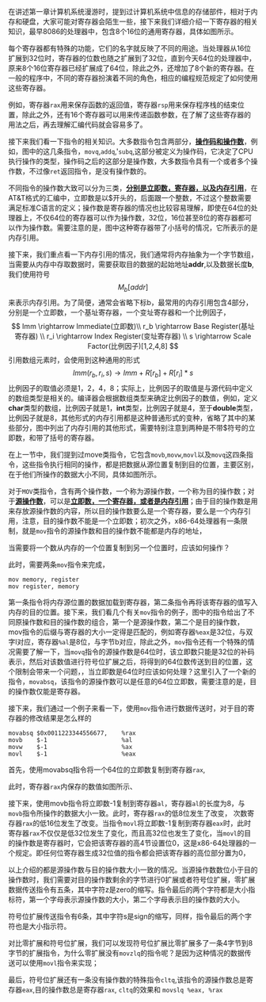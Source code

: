 在讲述第一章计算机系统漫游时，提到过计算机系统中信息的存储部件，相对于内存和硬盘，大家可能对寄存器会陌生一些，接下来我们详细介绍一下寄存器的相关知识，最早8086的处理器中，包含8个16位的通用寄存器，具体如图所示。

每个寄存器都有特殊的功能，它们的名字就反映了不同的用途。当处理器从16位扩展到32位时，寄存器的位数也随之扩展到了32位，直到今天64位的处理器中，原来8个16位寄存器已经扩展成了64位，除此之外，还增加了8个新的寄存器。在一般的程序中，不同的寄存器扮演着不同的角色，相应的编程规范规定了如何使用这些寄存器。

例如，寄存器`rax`用来保存函数的返回值，寄存器`rsp`用来保存程序栈的结束位置，除此之外，还有16个寄存器可以用来传递函数参数，在了解了这些寄存器的用法之后，再去理解汇编代码就会容易多了。

接下来我们看一下指令的相关知识。大多数指令包含两部分，<u>**操作码和操作数**</u>，例如，图中的这几条指令，`movq`,`addq`,'`subq`,这部分被定义为操作码，它决定了CPU执行操作的类型，操作码之后的这部分是操作数，大多数指令具有一个或者多个操作数，不过像`ret`返回指令，是没有操作数的。

不同指令的操作数大致可以分为三类，<u>**分别是立即数，寄存器，以及内存引用**</u>，在AT&T格式的汇编中，立即数是以$开头的，后面跟一个整数，不过这个整数需要满足标准C语言的定义；操作数是寄存器的情况也比较容易理解，即使在64位的处理器上，不仅64位的寄存器可以作为操作数，32位，16位甚至8位的寄存器都可以作为操作数。需要注意的是，图中这种寄存器带了小括号的情况，它所表示的是内存引用。

接下来，我们重点看一下内存引用的情况，我们通常将内存抽象为一个字节数组，当需要从内存中存取数据时，需要获取目的数据的起始地址**addr**,以及数据长度**b**,我们使用符号$$M_b[addr]$$ 来表示内存引用。为了简便，通常会省略下标b，最常用的内存引用包含4部分，分别是一个立即数，一个基址寄存器，一个变址寄存器和一个比例因子，
$$
Imm \rightarrow Immediate(立即数)\\
r_b \rightarrow Base Register(基址寄存器) \\
r_i \rightarrow Index Register(变址寄存器) \\
s \rightarrow Scale Factor(比例因子)[1,2,4,8]
$$
引用数组元素时，会使用到这种通用的形式
$$
Imm(r_b,r_i,s) \rightarrow Imm + R[r_b] + R[r_i]*s
$$
比例因子的取值必须是1，2，4，8；实际上，比例因子的取值是与源代码中定义的数组类型是相关的。编译器会根据数组类型来确定比例因子的数值，例如，定义**char**类型的数组，比例因子就是1，**int**类型，比例因子就是4，至于**double**类型，比例因子就是8，其他形式的内存引用都是这种普通形式的变种，省略了其中的某些部分，图中列出了内存引用的其他形式，需要特别注意到两种是不带$符号的立即数，和带了括号的寄存器。

在上一节中，我们提到过move类指令，它包含`movb`,`movw`,`movl`以及`movq`这四条指令，这些指令执行相同的操作，都是把数据从源位置复制到目的位置，主要区别，在于他们所操作的数据大小不同，具体如图所示。

对于`MOV`类指令，含有两个操作数，一个称为源操作数，一个称为目的操作数；对于<u>**源操作数**</u>，可以是<u>**立即数，一个寄存器，或者是内存引用**</u>；由于目的操作数是用来存放源操作数的内容，所以目的操作数要么是一个寄存器，要么是一个内存引用，注意，目的操作数不能是一个立即数；初次之外，x86-64处理器有一条限制，就是`mov`指令的源操作数和目的操作数不能都是内存的地址，

当需要将一个数从内存的一个位置复制到另一个位置时，应该如何操作？

此时，需要两条`mov`指令来完成，

```shell
mov memory, register
mov register, memory
```

第一条指令将内存源位置的数据加载到寄存器，第二条指令再将该寄存器的值写入内存的目的位置。接下来，我们看几个有关`mov`指令的例子，图中的指令给出了不同原操作数和目的操作数的组合，第一个是源操作数，第二个是目的操作数，mov指令的后缀与寄存器的大小一定得是匹配的，例如寄存器`%eax`是32位，与双字l对应，寄存器`%al`是8位，与字节b对应，除此之外，`mov`指令还有一个特殊的情况需要了解一下，当`movq`指令的源操作数是64位时，该立即数只能是32位的补码表示，然后对该数值进行符号位扩展之后，将得到的64位数传送到目的位置，这个限制会带来一个问题，，当立即数是64位时应该如何处理？这里引入了一个新的指令，`movabsq`，该指令的源操作数可以是任意的64位立即数，需要注意的是，目的操作数仅能是寄存器。

接下来，我们通过一个例子来看一下，使用`mov`指令进行数据传送时，对于目的寄存器的修改结果是怎么样的

```shell
movabsq $0x0011223344556677,	%rax
movb    $-1				        %al
movw    $-1                     %ax
movl    $-1                     %eax
```

首先，使用movabsq指令将一个64位的立即数复制到寄存器`rax`,

此时，寄存器`rax`内保存的数值如图所示、

接下来，使用movb指令将立即数-1复制到寄存器`al`，寄存器`al`的长度为8，与`movb`指令所操作的数据大小一致。此时，寄存器`rax`的低8位发生了改变， 次数寄存器`rax`的低16位发生了改变。当指令``movl``将立即数-1复制到寄存器`eax`时，此时寄存器`rax`不仅仅是低32位发生了变化，而且高32位也发生了变化，当`movl`的目的操作数是寄存器时，它会把该寄存器的高4节设置位0，这是x86-64处理器的一个规定。即任何位寄存器生成32位值的指令都会把该寄存器的高位部分置为0，

以上介绍的都是源操作数与目的操作数大小一致的情况。当源操作数数位小于目的操作数时，我们需要对目的操作数剩余的字节进行0扩展或者符号位扩展，零扩展数据传送指令有五条，其中字符z是zero的缩写。指令最后的两个字符都是大小指标符，第一个字母表示源操作数的大小，第二个字母表示目的操作数的大小。

符号位扩展传送指令有6条，其中字符s是sign的缩写，同样，指令最后的两个字符也是大小指示符。

对比零扩展和符号位扩展，我们可以发现符号位扩展比零扩展多了一条4字节到8字节的扩展指令，为什么零扩展没有`movzlq`的指令呢？是因为这种情况的数据传送可以使用`movl`指令来实现；

最后，符号位扩展还有一条没有操作数的特殊指令`cltq`,该指令的源操作数总是寄存器`eax`,目的操作数总是寄存器`rax`, 	`cltq`的效果和 `movslq %eax, %rax`